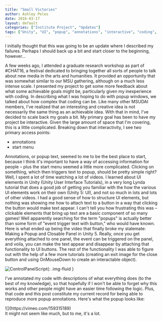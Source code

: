 ```yaml
---
title: "Small Victories"
author: Ashley Peles
date: 2016-03-17
layout: default
categories: ["Institute Project", "Updates"]
tags: ["Unity", "UI", "popup", "annotations", "interactive", "coding", "games"]
---
```


I initially thought that this was going to be an update where I described my failures. Perhaps I should back up a bit and start closer to the beginning, however…

A few weeks ago, I attended a graduate research workshop as part of #CHAT16, a festival dedicated to bringing together all sorts of people to talk about new media in the arts and humanities. It provided an opportunity that was somewhat similar to our MSU gathering, although on a much less intense scale. I presented my project to get some more feedback about what some achievable goals might be, particularly given my inexperience with coding. In describing what I was hoping to do with popup windows, we talked about how complex that coding can be. Like many other MSUDAI members, I've realized that an interesting and creative idea is not necessarily the same thing as an achievable idea. With that in mind, I've decided to scale back my goals a bit. My primary goal has been to have my project be interactive. Given the large amount of space that I'm covering, this is a little complicated. Breaking down that interactivity, I see two primary access points:

* annotations
* start menu

Annotations, or popup text, seemed to me to be the best place to start, because I think it's important to have a way of accessing information for people – plus the start menu seemed a little more complicated. Clicking on something, which then triggers text to popup, should be pretty simple right? Well, I spent a lot of time watching a lot of videos. I learned about UI elements in Unity (Unity User Interface Tutorials), in a very long Lynda tutorial that does a good job of getting you familiar with the how the various UI elements work on their own (Unity 5: UI), and not so much in lots and lots of other videos. I had a good sense of how to structure UI elements, but nothing was showing me how to attach text to a button in a way that clicking the button would make text appear. I can't tell you how frustrating this was – clickable elements that bring up text are a basic component of so many games! Well apparently searching for the term "popups" is actually better than some form of "event trigger text with button," who would have known. Here is what ended up being the video that finally broke my stalemate: Making a Popup and Closable Panel in Unity 5. Really, once you get everything attached to one panel, the event can be triggered on the panel, and voila, you can make the text appear and disappear by attaching that functionality to UI buttons. The rest of the functionality I was able to figure out with the help of a few more tutorials (creating an exit image for the close button and using OnMouseDown to create an interactable object).

![ControlPanelScript]({{site.baseurl}}/images/posts/404.png){: .img-fluid }

I've annotated my code with descriptions of what everything does (to the best of my knowledge), so that hopefully if I won't be able to forget why this works and other people might have an easier time following the logic. Plus, that code and this post constitute my current record for being able to reproduce more popup annotations. Here's what the popup looks like:
<div class="ratio ratio-16x9 my-2">
![](https://vimeo.com/159315189)
</div>
It might not seem like much, but to me, it's a lot.
